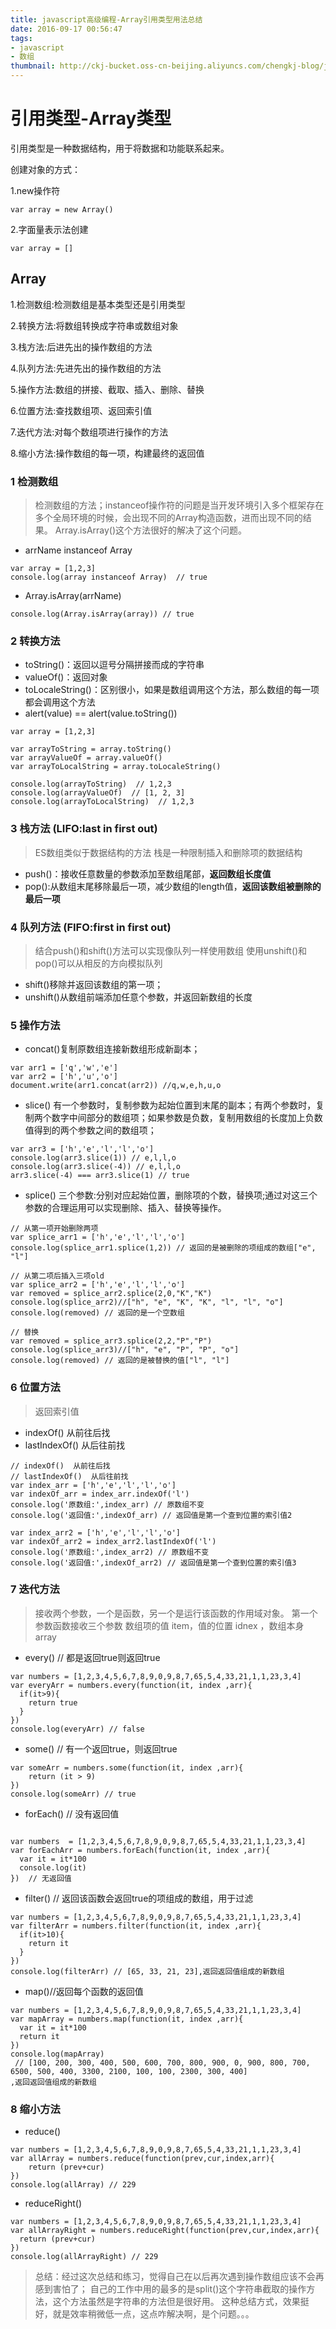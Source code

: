 ```yaml
---
title: javascript高级编程-Array引用类型用法总结
date: 2016-09-17 00:56:47
tags:
- javascript
- 数组
thumbnail: http://ckj-bucket.oss-cn-beijing.aliyuncs.com/chengkj-blog/javascript.png
---
```

# 引用类型-Array类型

引用类型是一种数据结构，用于将数据和功能联系起来。

创建对象的方式：

1.new操作符

    var array = new Array()

2.字面量表示法创建

    var array = []

## Array


1.检测数组:检测数组是基本类型还是引用类型

2.转换方法:将数组转换成字符串或数组对象

3.栈方法:后进先出的操作数组的方法

4.队列方法:先进先出的操作数组的方法

5.操作方法:数组的拼接、截取、插入、删除、替换

6.位置方法:查找数组项、返回索引值

7.迭代方法:对每个数组项进行操作的方法

8.缩小方法:操作数组的每一项，构建最终的返回值


### 1 检测数组

> 检测数组的方法；instanceof操作符的问题是当开发环境引入多个框架存在多个全局环境的时候，会出现不同的Array构造函数，进而出现不同的结果。
Array.isArray()这个方法很好的解决了这个问题。

- arrName instanceof Array

```
var array = [1,2,3]
console.log(array instanceof Array)  // true

```

- Array.isArray(arrName)

```
console.log(Array.isArray(array)) // true
```

### 2 转换方法

- toString()：返回以逗号分隔拼接而成的字符串
- valueOf()：返回对象
- toLocaleString()：区别很小，如果是数组调用这个方法，那么数组的每一项都会调用这个方法
- alert(value) == alert(value.toString())

```
var array = [1,2,3]

var arrayToString = array.toString()
var arrayValueOf = array.valueOf()
var arrayToLocalString = array.toLocaleString()

console.log(arrayToString)  // 1,2,3
console.log(arrayValueOf)  // [1, 2, 3]
console.log(arrayToLocalString)  // 1,2,3
```

### 3 栈方法 (LIFO:last in first out)

> ES数组类似于数据结构的方法
> 栈是一种限制插入和删除项的数据结构

- push()：接收任意数量的参数添加至数组尾部，**返回数组长度值**
- pop():从数组末尾移除最后一项，减少数组的length值，**返回该数组被删除的最后一项**

### 4 队列方法 (FIFO:first in first out)

> 结合push()和shift()方法可以实现像队列一样使用数组
> 使用unshift()和pop()可以从相反的方向模拟队列

- shift()移除并返回该数组的第一项；
- unshift()从数组前端添加任意个参数，并返回新数组的长度

### 5 操作方法

- concat()复制原数组连接新数组形成新副本；

```
var arr1 = ['q','w','e']
var arr2 = ['h','u','o']
document.write(arr1.concat(arr2)) //q,w,e,h,u,o
```
- slice() 有一个参数时，复制参数为起始位置到末尾的副本；有两个参数时，复制两个数字中间部分的数组项；如果参数是负数，复制用数组的长度加上负数值得到的两个参数之间的数组项；

```
var arr3 = ['h','e','l','l','o']
console.log(arr3.slice(1)) // e,l,l,o
console.log(arr3.slice(-4)) // e,l,l,o
arr3.slice(-4) === arr3.slice(1) // true
```

- splice() 三个参数:分别对应起始位置，删除项的个数，替换项;通过对这三个参数的合理运用可以实现删除、插入、替换等操作。

```
// 从第一项开始删除两项
var splice_arr1 = ['h','e','l','l','o']
console.log(splice_arr1.splice(1,2)) // 返回的是被删除的项组成的数组["e", "l"]

// 从第二项后插入三项old
var splice_arr2 = ['h','e','l','l','o']
var removed = splice_arr2.splice(2,0,"K","K")
console.log(splice_arr2)//["h", "e", "K", "K", "l", "l", "o"]
console.log(removed) // 返回的是一个空数组

// 替换
var removed = splice_arr3.splice(2,2,"P","P")
console.log(splice_arr3)//["h", "e", "P", "P", "o"]
console.log(removed) // 返回的是被替换的值["l", "l"]
```

### 6 位置方法
> 返回索引值

- indexOf()  从前往后找
- lastIndexOf()  从后往前找

```
// indexOf()  从前往后找
// lastIndexOf()  从后往前找
var index_arr = ['h','e','l','l','o']
var indexOf_arr = index_arr.indexOf('l')
console.log('原数组:',index_arr) // 原数组不变
console.log('返回值:',indexOf_arr) // 返回值是第一个查到位置的索引值2

var index_arr2 = ['h','e','l','l','o']
var indexOf_arr2 = index_arr2.lastIndexOf('l')
console.log('原数组:',index_arr2) // 原数组不变
console.log('返回值:',indexOf_arr2) // 返回值是第一个查到位置的索引值3
```

### 7 迭代方法
> 	接收两个参数，一个是函数，另一个是运行该函数的作用域对象。
> 	第一个参数函数接收三个参数 数组项的值 item，值的位置 idnex ，数组本身 array

- every() // 都是返回true则返回true

```
var numbers = [1,2,3,4,5,6,7,8,9,0,9,8,7,65,5,4,33,21,1,1,23,3,4]
var everyArr = numbers.every(function(it, index ,arr){
  if(it>9){
    return true
  }
})
console.log(everyArr) // false

```

- some() // 有一个返回true，则返回true

```
var someArr = numbers.some(function(it, index ,arr){
    return (it > 9)
})
console.log(someArr) // true
```

- forEach() // 没有返回值

```

var numbers  = [1,2,3,4,5,6,7,8,9,0,9,8,7,65,5,4,33,21,1,1,23,3,4]
var forEachArr = numbers.forEach(function(it, index ,arr){
  var it = it*100
  console.log(it)
})  // 无返回值

```

- filter() // 返回该函数会返回true的项组成的数组，用于过滤

```
var numbers = [1,2,3,4,5,6,7,8,9,0,9,8,7,65,5,4,33,21,1,1,23,3,4]
var filterArr = numbers.filter(function(it, index ,arr){
  if(it>10){
    return it
  }
})
console.log(filterArr) // [65, 33, 21, 23],返回返回值组成的新数组
```
- map()//返回每个函数的返回值

```
var numbers = [1,2,3,4,5,6,7,8,9,0,9,8,7,65,5,4,33,21,1,1,23,3,4]
var mapArray = numbers.map(function(it, index ,arr){
  var it = it*100
  return it
})
console.log(mapArray)
 // [100, 200, 300, 400, 500, 600, 700, 800, 900, 0, 900, 800, 700, 6500, 500, 400, 3300, 2100, 100, 100, 2300, 300, 400]
,返回返回值组成的新数组
```

### 8 缩小方法

- reduce()

```
var numbers = [1,2,3,4,5,6,7,8,9,0,9,8,7,65,5,4,33,21,1,1,23,3,4]
var allArray = numbers.reduce(function(prev,cur,index,arr){
	return (prev+cur)
})
console.log(allArray) // 229
```

- reduceRight()

```
var numbers = [1,2,3,4,5,6,7,8,9,0,9,8,7,65,5,4,33,21,1,1,23,3,4]
var allArrayRight = numbers.reduceRight(function(prev,cur,index,arr){
  return (prev+cur)
})
console.log(allArrayRight) // 229

```


> 总结：经过这次总结和练习，觉得自己在以后再次遇到操作数组应该不会再感到害怕了；
> 自己的工作中用的最多的是split()这个字符串截取的操作方法，这个方法虽然是字符串的方法但是很好用。
> 这种总结方式，效果挺好，就是效率稍微低一点，这点咋解决啊，是个问题。。。
